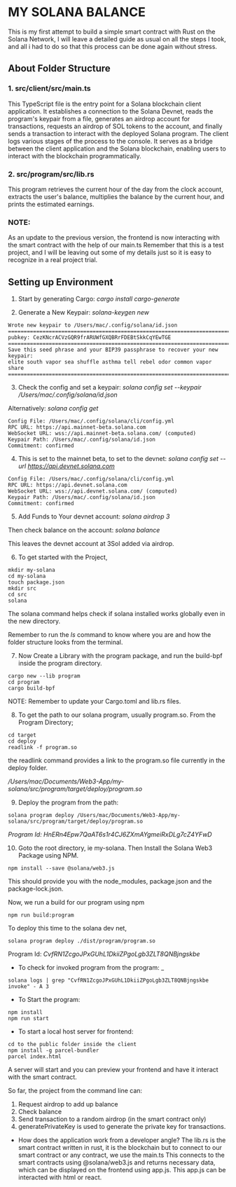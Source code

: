 # MY SOLANA BALANCE
This is my first attempt to build a simple smart contract with Rust on the Solana Network, I will leave a detailed guide as usual on all the steps I took, and all i had to do so that this process can be done again without stress.

## About Folder Structure

### 1. src/client/src/main.ts

This TypeScript file is the entry point for a Solana blockchain client application. It establishes a connection to the Solana Devnet, reads the program's keypair from a file, generates an airdrop account for transactions, requests an airdrop of SOL tokens to the account, and finally sends a transaction to interact with the deployed Solana program. The client logs various stages of the process to the console. It serves as a bridge between the client application and the Solana blockchain, enabling users to interact with the blockchain programmatically.

### 2. src/program/src/lib.rs

This program retrieves the current hour of the day from the clock account, extracts the user's balance, multiplies the balance by the current hour, and prints the estimated earnings. 

### NOTE:

As an update to the previous version, the frontend is now interacting with the smart contract with the help of our main.ts
Remember that this is a test project, and I will be leaving out some of my details just so it is easy to recognize in a real project trial.



## Setting up Environment
1. Start by generating Cargo: _cargo install cargo-generate_

2. Generate a New Keypair: _solana-keygen new_

```
Wrote new keypair to /Users/mac/.config/solana/id.json
=======================================================================
pubkey: CezKNcrACVzGQR9frARUWfGXQBRrFDEBtSkkCqYEwTGE
=======================================================================
Save this seed phrase and your BIP39 passphrase to recover your new keypair:
elite south vapor sea shuffle asthma tell rebel odor common vapor share
=======================================================================
```

3. Check the config and set a keypair: _solana config set --keypair /Users/mac/.config/solana/id.json_

Alternatively: _solana config get_

```
Config File: /Users/mac/.config/solana/cli/config.yml
RPC URL: https://api.mainnet-beta.solana.com 
WebSocket URL: wss://api.mainnet-beta.solana.com/ (computed)
Keypair Path: /Users/mac/.config/solana/id.json 
Commitment: confirmed 
```

4. This is set to the mainnet beta, to set to the devnet: _solana config set --url https://api.devnet.solana.com_

```
Config File: /Users/mac/.config/solana/cli/config.yml
RPC URL: https://api.devnet.solana.com 
WebSocket URL: wss://api.devnet.solana.com/ (computed)
Keypair Path: /Users/mac/.config/solana/id.json 
Commitment: confirmed 
```

5. Add Funds to Your devnet account: _solana airdrop 3_

Then check balance on the account: _solana balance_

This leaves the devnet account at 3Sol added via airdrop.

6. To get started with the Project,
```
mkdir my-solana
cd my-solana
touch package.json
mkdir src
cd src
solana
```
The solana command helps check if solana installed works globally even in the new directory.

Remember to run the _ls_ command to know where you are and how the folder structure looks from the terminal.

7. Now Create a Library with the program package, and run the build-bpf inside the program directory.
```
cargo new --lib program
cd program
cargo build-bpf
```
NOTE: Remember to update your Cargo.toml and lib.rs files.

8. To get the path to our solana program, usually program.so. From the Program Directory;
```
cd target
cd deploy
readlink -f program.so
```
the readlink command provides a link to the program.so file currently in the deploy folder.

_/Users/mac/Documents/Web3-App/my-solana/src/program/target/deploy/program.so_

9. Deploy the program from the path: 
```
solana program deploy /Users/mac/Documents/Web3-App/my-solana/src/program/target/deploy/program.so
```

_Program Id: HnERn4Epw7QaAT6s1r4CJ6ZXmAYgmeiRxDLg7cZ4YFwD_

10. Goto the root directory, ie my-solana. Then Install the Solana Web3 Package using NPM.
```
npm install --save @solana/web3.js
```
This should provide you with the node_modules, package.json and the package-lock.json.

Now, we run a build for our program using npm
```
npm run build:program
```

To deploy this time to the solana dev net, 
```
solana program deploy ./dist/program/program.so
```

Program Id: _CvfRN1ZcgoJPxGUhL1DkiiZPgoLgb3ZLT8QNBjngskbe_

* To check for invoked program from the program: _

```
solana logs | grep "CvfRN1ZcgoJPxGUhL1DkiiZPgoLgb3ZLT8QNBjngskbe invoke" - A 3
```
* To Start the program:
```
npm install
npm run start
```

* To start a local host server for frontend:

```
cd to the public folder inside the client
npm install -g parcel-bundler
parcel index.html
```
A server will start and you can preview your frontend and have it interact with the smart contract.

So far, the project from the command line can:

1. Request airdrop to add up balance
2. Check balance
3. Send transaction to a random airdrop (in the smart contract only)
4. generatePrivateKey is used to generate the private key for transactions.

* How does the application work from a developer angle?
The lib.rs is the smart contract written in rust, it is the blockchain but to connect to our smart contract or any contract, we use the main.ts This connects to the smart contracts using @solana/web3.js and returns necessary data, which can be displayed on the frontend using app.js. This app.js can be interacted with html or react.

